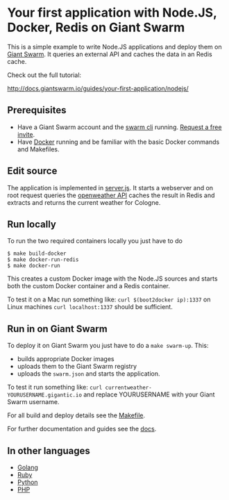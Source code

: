 # Your first application with Node.JS, Docker, Redis on Giant Swarm

This is a simple example to write Node.JS applications and deploy them on [Giant Swarm]((https://giantswarm.io/)). It queries an external API and caches the data in an Redis cache.

Check out the full tutorial:

http://docs.giantswarm.io/guides/your-first-application/nodejs/

## Prerequisites

* Have a Giant Swarm account and the [swarm cli](http://docs.giantswarm.io/installation/gettingstarted/#installing-the-cli) running. [Request a free invite](https://giantswarm.io/).
* Have [Docker](https://docs.docker.com/installation/) running and be familiar with the basic Docker commands and Makefiles.

## Edit source

The application is implemented in [server.js](server.js). It starts a webserver and on root request queries the [openweather API](http://api.openweathermap.org/data/2.5/weather?q=Cologne) caches the result in Redis and extracts and returns the current weather for Cologne.

## Run locally

To run the two required containers locally you just have to do

```
$ make build-docker
$ make docker-run-redis
$ make docker-run
```

This creates a custom Docker image with the Node.JS sources and starts both the custom Docker container and a Redis container.

To test it on a Mac run something like: `curl $(boot2docker ip):1337` on Linux machines `curl localhost:1337` should be sufficient.

## Run in on Giant Swarm
To deploy it on Giant Swarm you just have to do a `make swarm-up`. This:
* builds appropriate Docker images
* uploads them to the Giant Swarm registry
* uploads the `swarm.json` and starts the application.

To test it run something like: `curl currentweather-YOURUSERNAME.gigantic.io` and replace YOURUSERNAME with your Giant Swarm username.

For all build and deploy details see the [Makefile](Makefile).

For further documentation and guides see the [docs](https://docs.giantswarm.io). 

## In other languages

* [Golang](https://github.com/giantswarm/giantswarm-firstapp-go)
* [Ruby](https://github.com/giantswarm/giantswarm-firstapp-ruby)
* [Python](https://github.com/giantswarm/giantswarm-firstapp-python)
* [PHP](https://github.com/giantswarm/giantswarm-firstapp-php)
